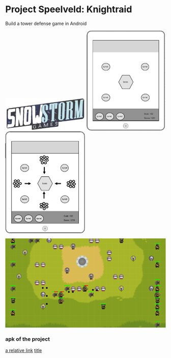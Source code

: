 # Project Speelveld: Knightraid
Build a tower defense game in Android
<p float="left">
  <img src="/project_speelveld/images/projectlogo.png" width="250" /
<p float="left">
  <img src="/project_speelveld/images/ontwerp1.JPG" width="250" />
  <img src="/project_speelveld/images/ontwerp2.JPG" width="250" />
</p>

![screenshot from the final project](project_speelveld/images/demo.png?raw=true "Title")

### apk of the project
[a relative link](project_speelveld/KnightRaid%20(1).apk)
	[title](https://github.com/strArch/1/blob/43b36f9b857c4f66c6d2e52214501de3c337f5f2/project_speelveld/KnightRaid%20(1).apk)
